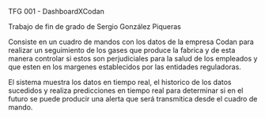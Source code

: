 TFG 001 - DashboardXCodan

Trabajo de fin de grado de Sergio González Piqueras

Consiste en un cuadro de mandos con los datos de la empresa Codan
para realizar un seguimiento de los gases que produce la fabrica
y de esta manera controlar si estos son perjudiciales para la salud
de los empleados y que esten en los margenes establecidos por las 
entidades reguladoras.

El sistema muestra los datos en tiempo real, el historico de los datos
sucedidos y realiza predicciones en tiempo real para determinar si
en el futuro se puede producir una alerta que será transmitica desde
el cuadro de mando.